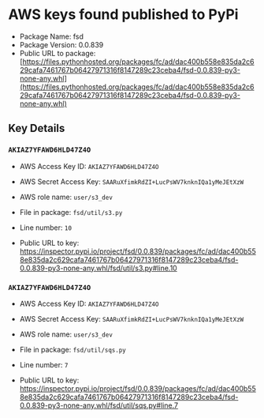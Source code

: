 # AWS keys found published to PyPi

* Package Name: fsd
* Package Version: 0.0.839
* Public URL to package: [https://files.pythonhosted.org/packages/fc/ad/dac400b558e835da2c629cafa7461767b06427971316f8147289c23ceba4/fsd-0.0.839-py3-none-any.whl](https://files.pythonhosted.org/packages/fc/ad/dac400b558e835da2c629cafa7461767b06427971316f8147289c23ceba4/fsd-0.0.839-py3-none-any.whl)

## Key Details

### `AKIAZ7YFAWD6HLD47Z4O`

* AWS Access Key ID: `AKIAZ7YFAWD6HLD47Z4O`
* AWS Secret Access Key: `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` 
* AWS role name: `user/s3_dev`
* File in package: `fsd/util/s3.py`
* Line number: `10`

* Public URL to key: https://inspector.pypi.io/project/fsd/0.0.839/packages/fc/ad/dac400b558e835da2c629cafa7461767b06427971316f8147289c23ceba4/fsd-0.0.839-py3-none-any.whl/fsd/util/s3.py#line.10



### `AKIAZ7YFAWD6HLD47Z4O`

* AWS Access Key ID: `AKIAZ7YFAWD6HLD47Z4O`
* AWS Secret Access Key: `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` 
* AWS role name: `user/s3_dev`
* File in package: `fsd/util/sqs.py`
* Line number: `7`

* Public URL to key: https://inspector.pypi.io/project/fsd/0.0.839/packages/fc/ad/dac400b558e835da2c629cafa7461767b06427971316f8147289c23ceba4/fsd-0.0.839-py3-none-any.whl/fsd/util/sqs.py#line.7



